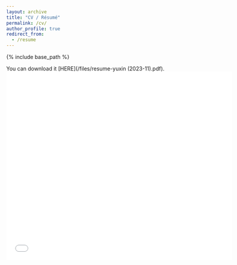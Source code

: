 ```yaml
---
layout: archive
title: "CV / Résumé"
permalink: /cv/
author_profile: true
redirect_from:
  - /resume
---
```


{% include base_path %}

You can download it [HERE](/files/resume-yuxin (2023-11).pdf).
<embed src="/files/resume-yuxin (2023-11).pdf" width="600px" height="500px" />
